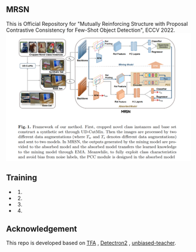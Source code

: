 ## MRSN
This is Official Repository for "Mutually Reinforcing Structure with Proposal Contrastive Consistency for Few-Shot Object Detection", ECCV 2022.
![Framework of our method](https://github.com/MMatx/MRSN/blob/main/Framework.png)
## Training
* 1.
* 2.
* 3.
* 4.
## Acknowledgement
This repo is developed based on [TFA](https://github.com/ucbdrive/few-shot-object-detection) , [Detectron2](https://github.com/facebookresearch/detectron2) , [unbiased-teacher](https://github.com/facebookresearch/unbiased-teacher). 
